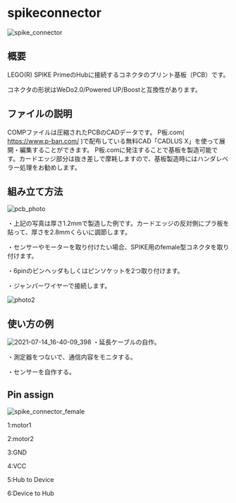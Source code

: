 # spikeconnector
![spike_connector](https://user-images.githubusercontent.com/5597377/125667515-099c3969-b7d1-4cc6-96f6-db369cd490be.png)

## 概要
LEGO(R) SPIKE PrimeのHubに接続するコネクタのプリント基板（PCB）です。

コネクタの形状はWeDo2.0/Powered UP/Boostと互換性があります。

## ファイルの説明
COMPファイルは圧縮されたPCBのCADデータです。
P板.com( https://www.p-ban.com/ )で配布している無料CAD「CADLUS X」を使って展開・編集することができます。
P板.comに発注することで基板を製造可能です。カードエッジ部分は抜き差しで摩耗しますので、基板製造時にはハンダレベラー処理をお勧めします。

## 組み立て方法
![pcb_photo](https://user-images.githubusercontent.com/5597377/125736662-b56891c7-aa2d-4d15-8239-ef3be248ee64.jpg)

・上記の写真は厚さ1.2mmで製造した例です。カードエッジの反対側にプラ板を貼って、厚さを2.8mmくらいに調節します。

・センサーやモーターを取り付けたい場合、SPIKE用のfemale型コネクタを取り付けます。

・6pinのピンヘッダもしくはピンソケットを2つ取り付けます。

・ジャンパーワイヤーで接続します。

![photo2](https://user-images.githubusercontent.com/5597377/128140714-18edd984-eb81-4fa9-84d4-1d8cf7827ddf.jpg)

## 使い方の例
![2021-07-14_16-40-09_398](https://user-images.githubusercontent.com/5597377/125670871-a2a5b117-0fb5-45a1-8732-45153e1c2b46.jpg)
・延長ケーブルの自作。

・測定器をつないで、通信内容をモニタする。

・センサーを自作する。

## Pin assign 

![spike_connector_female](https://user-images.githubusercontent.com/5597377/126178875-03f07174-6b53-44fc-aa23-5410b7e76123.jpg)

1:motor1

2:motor2

3:GND

4:VCC

5:Hub to Device

6:Device to Hub
